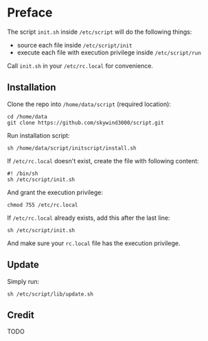 # Preface

The script `init.sh` inside `/etc/script` will do the following things:

- source each file inside `/etc/script/init`
- execute each file with execution privilege inside `/etc/script/run`

Call `init.sh` in your `/etc/rc.local` for convenience.


## Installation

Clone the repo into `/home/data/script` (required location):

    cd /home/data
    git clone https://github.com/skywind3000/script.git

Run installation script:

    sh /home/data/script/initscript/install.sh

If `/etc/rc.local` doesn't exist, create the file with following content:

    #! /bin/sh
    sh /etc/script/init.sh

And grant the execution privilege:

    chmod 755 /etc/rc.local

If `/etc/rc.local` already exists, add this after the last line:

    sh /etc/script/init.sh

And make sure your `rc.local` file has the execution privilege.


## Update

Simply run:

    sh /etc/script/lib/update.sh


## Credit

TODO
